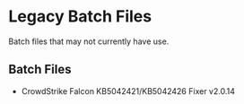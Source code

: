 # Legacy Batch Files
Batch files that may not currently have use.

## Batch Files
- CrowdStrike Falcon KB5042421/KB5042426 Fixer v2.0.14
